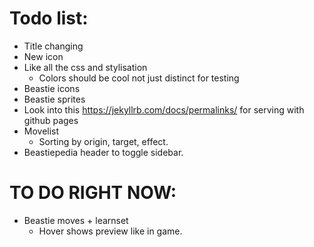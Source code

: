 # Todo list:

- Title changing
- New icon
- Like all the css and stylisation
  - Colors should be cool not just distinct for testing
- Beastie icons
- Beastie sprites
- Look into this https://jekyllrb.com/docs/permalinks/ for serving with github pages
- Movelist
  - Sorting by origin, target, effect.
- Beastiepedia header to toggle sidebar.

# TO DO RIGHT NOW:

- Beastie moves + learnset
  - Hover shows preview like in game.
